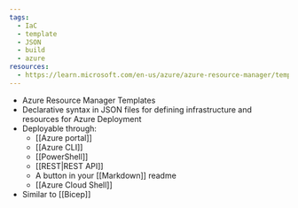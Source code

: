```yaml
---
tags:
  - IaC
  - template
  - JSON
  - build
  - azure
resources:
  - https://learn.microsoft.com/en-us/azure/azure-resource-manager/templates/
---
```

- Azure Resource Manager Templates
- Declarative syntax in JSON files for defining infrastructure and resources for Azure Deployment
- Deployable through:
	- [[Azure portal]]
	- [[Azure CLI]]
	- [[PowerShell]]
	- [[REST|REST API]]
	- A button in your [[Markdown]] readme
	- [[Azure Cloud Shell]]
- Similar to [[Bicep]]